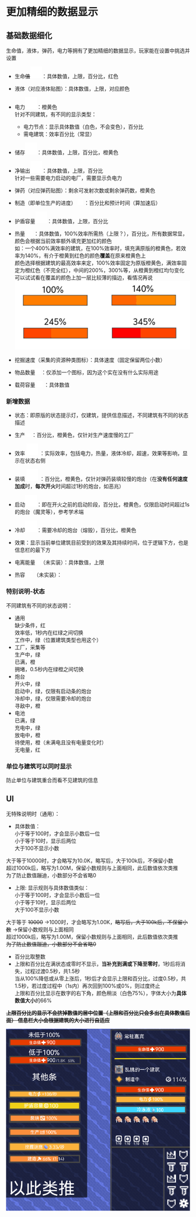 # 更加精细的数据显示
## 基础数据细化
生命值，液体，弹药，电力等拥有了更加精细的数据显示，玩家能在设置中挑选并设置  
- 生命~~值~~![alt text](图/health.png)：具体数值，上限，百分比，红色  

- 液体（对应液体贴图）：具体数值，上限，对应颜色  
- 电力![alt text](图/lighting.png)：橙黄色  
针对不同建筑，有不同的显示类型：  
  - 电力节点：显示具体数值（白色，不会变色），百分比  
  - 需电建筑：效率百分比（常显）
- 储存![alt text](图/battery.png)：具体数值，上限，百分比，橙黄色
- 净输出![alt text](图/lighting.png)：具体数值，上限，百分比  
针对一些需要电力启动的电厂，需要显示负电力
- 弹药（对应弹药贴图）：剩余可发射次数或剩余弹药数，橙黄色
- 制造（即单位生产的进度） ![alt text](图/hammer.png) ：百分比和预计时间（算加速后）
- 护盾容量![alt text](图/shields.png)：具体数值，上限，百分比
- 热量 ![alt text](图/heat.png) ：具体数值，100%效率所需热（上限？），百分比，所有数据常显，颜色会根据当前效率额外填充更加红的颜色  
如：一个400%满效率的建筑，在100%效率时，填充满原版的橙黄色，若效率为140%，有介于橙黄到红色的颜色**覆盖**在原来橙黄色上  
颜色选择根据建筑的最高效率来定，100%效率固定为原版橙黄色，满效率固定为橙红色（不完全红），中间的200%，300%等，从橙黄到橙红均匀变化  
可以试试看在覆盖的颜色上加一层比较薄的描边，看情况再说
![alt text](图/热量条.png)
- 挖掘速度（采集的资源种类图标）：具体速度（固定保留两位小数）
- 物品数量![alt text](图/totalitem.png)：仅添加一个图标，因为这个实在没有什么实际用途
- 载荷容量 ![alt text](图/loadcapacity.png) ：具体数值
### 新增数据
- 状态：即原版的状态提示灯，仅建筑，提供信息描述，不同建筑有不同的状态描述
- 生产 ![alt text](图/crafting.png) ：百分比，橙黄色，仅针对生产速度慢的工厂
- 效率 ![alt text](图/efficiency.png) ：实际效率，包括电力，热量，液体冷却，超速，效果等影响，显示在状态右侧
- 装填 ![alt text](图/ammunition-reloading.png) ：百分比，橙黄色，仅针对弹药装填较慢的炮台（在**没有任何速度加成**时，**每次开火**时间超过1秒的炮台，如恶兆）
- 启动![alt text](图/clock.png)：即在开火之前的启动阶段，百分比，橙黄色，仅限启动时间超过1s的炮台（魔灵等），参考学术端
- 冷却![alt text](图/clock.png)：需要冷却的炮台（熔毁），百分比，橙黄色
- 效果：显示当前单位建筑目前受到的效果及其持续时间，位于逻辑下方，也是信息栏的最下方
- 电离能量 ![alt text](图/power.png)（未实装）：具体数值，上限

- 热容 ![alt text](图/heat.png) （未实装）：

### 特别说明-状态
不同建筑有不同的状态说明：  
- 通用  
缺少条件，红  
效率低，1秒内在红绿之间切换  
工作中，绿（位置建筑类型也用这个）
- 工厂，采集等  
生产中，绿  
已满，橙  
拥堵，0.5秒内在绿橙之间切换
- 炮台  
开火中，绿  
启动中，绿，仅限有启动条的炮台  
冷却中，绿，仅限需要冷却的炮台  
寻敌中，橙  
- 电池  
已满，绿  
充电中，绿    
放电中，橙   
待使用，橙（未满电且没有电量变化时）  
无电量，红
### 单位与建筑可以同时显示
防止单位与建筑重合而看不见建筑的信息  
## UI
无特殊说明时（通用）：    
- 具体数值：  
小于等于100时，才会显示小数后一位  
小于等于10时，显示后两位  
大于100不显示小数  

大于等于10000时，才会略写为10.0K，略写后，大于100k后，不保留小数  
超过1000k后，略写为1.00M，保留小数规则与上面相同，此后数值依次类推   
为了防止数值蹦迪，小数部分不会省略0  

- 上限: 显示规则与具体数值类似：  
小于等于100时，才会显示小数后一位  
小于等于10时，显示后两位  
大于100不显示小数  

大于等于 ~~10000~~ ->1000时，才会略写为1.00K，~~略写后，大于100k后，不保留小数~~ ->保留小数规则与上面相同  
超过1000k后，略写为1.00M，保留小数规则与上面相同，此后数值依次类推   
~~为了防止数值蹦迪，小数部分不会省略0~~  

- 百分比取整数  
- 上限和百分比在满状态或零时不显示，**当补充到满或下降至零时**，1秒后将消失，过程过渡0.5秒，共1.5秒  
当从100%降低或从零上涨后，1秒后才会显示上限和百分比，过度0.5秒，共1.5秒，若过度过程中（1s内）再次回到100%或0%，则过度终止  
上限和百分比显示在数字的右下角，颜色稍淡（白色75%），字体大小为**具体数值大小**的66%

~~**上限百分比的显示不会挤掉数值的居中位置（上限和百分比只会多出在具体数值后面）**
**信息栏大小会根据建筑的大小进行自适应**~~
  
![alt text](图/信息栏.png)
